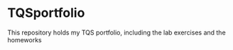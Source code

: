 # TQSportfolio
This repository holds my TQS portfolio, including the lab exercises and the homeworks
